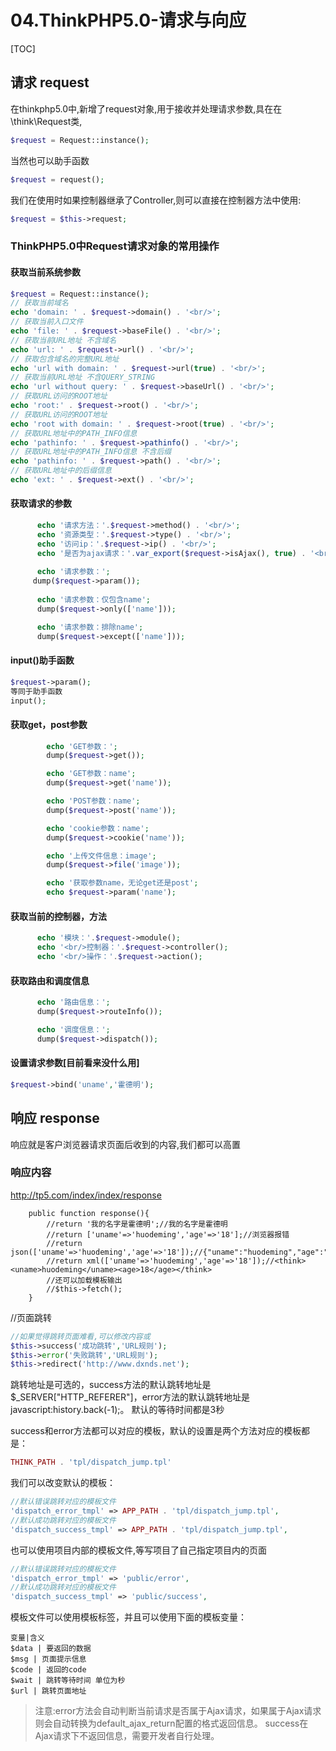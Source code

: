 # 04.ThinkPHP5.0-请求与向应
[TOC]

## 请求 request
在thinkphp5.0中,新增了request对象,用于接收并处理请求参数,具在在\think\Request类,
```php
$request = Request::instance();
```
当然也可以助手函数
```php
$request = request();
```
我们在使用时如果控制器继承了Controller,则可以直接在控制器方法中使用:
```php
$request = $this->request;
```

### ThinkPHP5.0中Request请求对象的常用操作
#### 获取当前系统参数
```php
$request = Request::instance();
// 获取当前域名
echo 'domain: ' . $request->domain() . '<br/>';
// 获取当前入口文件
echo 'file: ' . $request->baseFile() . '<br/>';
// 获取当前URL地址 不含域名
echo 'url: ' . $request->url() . '<br/>';
// 获取包含域名的完整URL地址
echo 'url with domain: ' . $request->url(true) . '<br/>';
// 获取当前URL地址 不含QUERY_STRING
echo 'url without query: ' . $request->baseUrl() . '<br/>';
// 获取URL访问的ROOT地址
echo 'root:' . $request->root() . '<br/>';
// 获取URL访问的ROOT地址
echo 'root with domain: ' . $request->root(true) . '<br/>';
// 获取URL地址中的PATH_INFO信息
echo 'pathinfo: ' . $request->pathinfo() . '<br/>';
// 获取URL地址中的PATH_INFO信息 不含后缀
echo 'pathinfo: ' . $request->path() . '<br/>';
// 获取URL地址中的后缀信息
echo 'ext: ' . $request->ext() . '<br/>';
```
#### 获取请求的参数
```php
      echo '请求方法：'.$request->method() . '<br/>';
      echo '资源类型：'.$request->type() . '<br/>';
      echo '访问ip：'.$request->ip() . '<br/>';
      echo '是否为ajax请求：'.var_export($request->isAjax(), true) . '<br/>';
      
      echo '请求参数：';
     dump($request->param());
     
      echo '请求参数：仅包含name';
      dump($request->only(['name']));

      echo '请求参数：排除name';
      dump($request->except(['name']));
```
#### input()助手函数
```php
$request->param();
等同于助手函数
input();
```
#### 获取get，post参数
```php
        echo 'GET参数：';
        dump($request->get());

        echo 'GET参数：name';
        dump($request->get('name'));

        echo 'POST参数：name';
        dump($request->post('name'));

        echo 'cookie参数：name';
        dump($request->cookie('name'));

        echo '上传文件信息：image';
        dump($request->file('image'));

        echo '获取参数name，无论get还是post';
        echo $request->param('name');
```
#### 获取当前的控制器，方法
```php
      echo '模块：'.$request->module();
      echo '<br/>控制器：'.$request->controller();
      echo '<br/>操作：'.$request->action();
```

#### 获取路由和调度信息
```php
      echo '路由信息：';
      dump($request->routeInfo());

      echo '调度信息：';
      dump($request->dispatch());
```

#### 设置请求参数[目前看来没什么用]
```php
$request->bind('uname','霍德明');
```

## 响应 response
响应就是客户浏览器请求页面后收到的内容,我们都可以高置
### 响应内容
http://tp5.com/index/index/response
```
    public function response(){
        //return '我的名字是霍德明';//我的名字是霍德明
        //return ['uname'=>'huodeming','age'=>'18'];//浏览器报错
        //return json(['uname'=>'huodeming','age'=>'18']);//{"uname":"huodeming","age":"18"}
        //return xml(['uname'=>'huodeming','age'=>'18']);//<think><uname>huodeming</uname><age>18</age></think>
        //还可以加载模板输出
        //$this->fetch();
    }
```
//页面跳转
```php
//如果觉得跳转页面难看,可以修改内容或
$this->success('成功跳转','URL规则');
$this->error('失败跳转','URL规则');
$this->redirect('http://www.dxnds.net');
```

跳转地址是可选的，success方法的默认跳转地址是$_SERVER["HTTP_REFERER"]，error方法的默认跳转地址是javascript:history.back(-1);。
默认的等待时间都是3秒

success和error方法都可以对应的模板，默认的设置是两个方法对应的模板都是：
```php
THINK_PATH . 'tpl/dispatch_jump.tpl'
```
我们可以改变默认的模板：
```php
//默认错误跳转对应的模板文件
'dispatch_error_tmpl' => APP_PATH . 'tpl/dispatch_jump.tpl',
//默认成功跳转对应的模板文件
'dispatch_success_tmpl' => APP_PATH . 'tpl/dispatch_jump.tpl',
```

也可以使用项目内部的模板文件,等写项目了自己指定项目内的页面
```php
//默认错误跳转对应的模板文件
'dispatch_error_tmpl' => 'public/error',
//默认成功跳转对应的模板文件
'dispatch_success_tmpl' => 'public/success',
```
模板文件可以使用模板标签，并且可以使用下面的模板变量：
```table
变量|含义
$data | 要返回的数据 
$msg | 页面提示信息 
$code | 返回的code 
$wait | 跳转等待时间 单位为秒 
$url | 跳转页面地址 
```
> 注意:error方法会自动判断当前请求是否属于Ajax请求，如果属于Ajax请求则会自动转换为default_ajax_return配置的格式返回信息。 success在Ajax请求下不返回信息，需要开发者自行处理。







